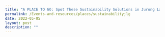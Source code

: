 ```yaml
---
title: "A PLACE TO GO: Spot These Sustainability Solutions in Jurong Lake Gardens!"
permalink: /Events-and-resources/places/sustainabilityjlg
date: 2022-05-05
layout: post
description: ""
---
```


